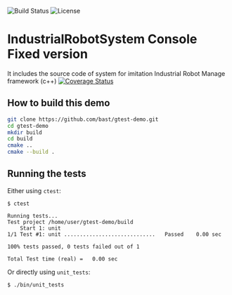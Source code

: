 ![Build Status](https://travis-ci.org/evster-coder/IndustrialRobotSystemConsoleFixed.svg?branch=main)
![License](https://img.shields.io/github/license/evster-coder/IndustrialRobotSystemConsoleFixed)


# IndustrialRobotSystem Console Fixed version

It includes the source code of system for imitation Industrial Robot Manage framework (c++)
[![Coverage Status](https://coveralls.io/repos/bast/gtest-demo/badge.png?branch=master)](https://coveralls.io/r/bast/gtest-demo?branch=master)

## How to build this demo

```bash
git clone https://github.com/bast/gtest-demo.git
cd gtest-demo
mkdir build
cd build
cmake ..
cmake --build .
```


## Running the tests

Either using `ctest`:
```
$ ctest

Running tests...
Test project /home/user/gtest-demo/build
    Start 1: unit
1/1 Test #1: unit .............................   Passed    0.00 sec

100% tests passed, 0 tests failed out of 1

Total Test time (real) =   0.00 sec
```

Or directly using `unit_tests`:
```
$ ./bin/unit_tests

```
